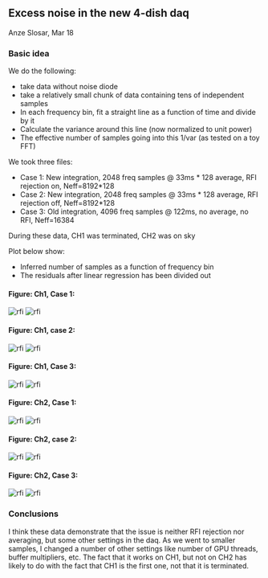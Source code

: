 ## Excess noise in the new 4-dish daq

Anze Slosar, Mar 18

### Basic idea

We do the following:
 * take data without noise diode
 * take a relatively small chunk of data containing tens of independent samples
 * In each frequency bin, fit a straight line as a function of time and divide by it
 * Calculate the variance around this line (now normalized to unit power)
 * The effective number of samples going into this 1/var (as tested on a toy FFT)
 
We took three files:

 * Case 1: New integration, 2048 freq samples @ 33ms * 128 average, RFI rejection on, Neff=8192*128
 * Case 2: New integration, 2048 freq samples @ 33ms * 128 average, RFI rejection off, Neff=8192*128
 * Case 3: Old integration, 4096 freq samples @ 122ms, no average, no RFI, Neff=16384

During these data, CH1 was terminated, CH2 was on sky

Plot below show:

 * Inferred number of samples as a function of frequency bin
 * The residuals after linear regression has been divided out


#### Figure: Ch1, Case 1:

![rfi](ch1std_effN.png)
![rfi](ch1std_2d.png)

#### Figure: Ch1, case 2:

![rfi](ch1norfi_effN.png)
![rfi](ch1norfi_2d.png)

#### Figure: Ch1, Case 3:

![rfi](ch1old_effN.png)
![rfi](ch1old_2d.png)

#### Figure: Ch2, Case 1:

![rfi](ch2std_effN.png)
![rfi](ch2std_2d.png)

#### Figure: Ch2, case 2:

![rfi](ch2norfi_effN.png)
![rfi](ch2norfi_2d.png)

#### Figure: Ch2, Case 3:

![rfi](ch2old_effN.png)
![rfi](ch2old_2d.png)

### Conclusions

I think these data demonstrate that the issue is neither RFI rejection nor averaging, but some other settings in the daq.  As we went to smaller samples, I changed a number of other settings like number of GPU threads, buffer multipliers, etc. The fact that it works on CH1, but not on CH2 has likely to do with the fact that CH1 is the first one, not that it is terminated. 


